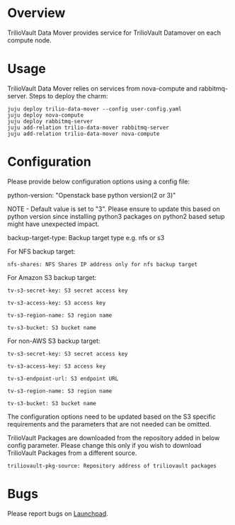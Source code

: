 # Overview

TrilioVault Data Mover provides service for TrilioVault Datamover
on each compute node.

# Usage

TrilioVault Data Mover relies on services from nova-compute and rabbitmq-server.
Steps to deploy the charm:

    juju deploy trilio-data-mover --config user-config.yaml
    juju deploy nova-compute
    juju deploy rabbitmq-server
    juju add-relation trilio-data-mover rabbitmq-server
    juju add-relation trilio-data-mover nova-compute

# Configuration

Please provide below configuration options using a config file:

python-version: "Openstack base python version(2 or 3)"

NOTE - Default value is set to "3". Please ensure to update this based on python version since installing
       python3 packages on python2 based setup might have unexpected impact.

backup-target-type: Backup target type e.g. nfs or s3

For NFS backup target:

    nfs-shares: NFS Shares IP address only for nfs backup target

For Amazon S3 backup target:

    tv-s3-secret-key: S3 secret access key

    tv-s3-access-key: S3 access key

    tv-s3-region-name: S3 region name

    tv-s3-bucket: S3 bucket name

For non-AWS S3 backup target:

    tv-s3-secret-key: S3 secret access key

    tv-s3-access-key: S3 access key

    tv-s3-endpoint-url: S3 endpoint URL

    tv-s3-region-name: S3 region name

    tv-s3-bucket: S3 bucket name

The configuration options need to be updated based on the S3 specific requirements and the parameters that are not needed can be omitted.

TrilioVault Packages are downloaded from the repository added in below config parameter. Please change this only if you wish to download
TrilioVault Packages from a different source.

    triliovault-pkg-source: Repository address of triliovault packages

# Bugs

Please report bugs on [Launchpad][lp-bugs-charm-trilio-data-mover].

[lp-bugs-charm-trilio-data-mover]: https://bugs.launchpad.net/charm-trilio-data-mover/+filebug
